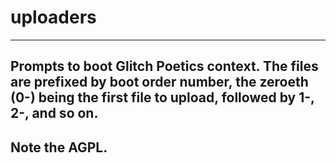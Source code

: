 # uploaders
---
Prompts to boot Glitch Poetics context.  The files are prefixed by boot order number,  the zeroeth (0-) being the first file to upload,  followed by 1-, 2-, and so on.
---
Note the AGPL.
---
